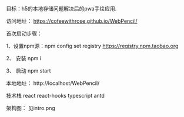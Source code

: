 目标：h5的本地存储问题解决后的pwa手绘应用.

访问地址： https://cofeewithrose.github.io/WebPencil/

首次启动步骤：

1、设置npm源：npm config set registry https://registry.npm.taobao.org

2、 安装 npm i

3、 启动 npm start

本地地址： http://localhost/WebPencil/


技术栈
react 
react-hooks
typescript
antd

架构图：
见intro.png